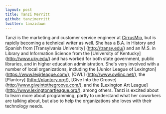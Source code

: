 ```yaml
---
layout: post
title: Tanzi Merritt
github: tanzimerritt
twitter: tanzidawn
---
```


Tanzi is the marketing and customer service engineer at [CirrusMio](http://www.cirrusmio.com/), but is rapidly becoming a technical writer as well. She has a B.A. in History and Spanish from [Transylvania University] (http://transy.edu/) and an M.S. in Library and Information Science from the [University of Kentucky] (http://www.uky.edu/) and has worked for both state government, public libraries, and in higher education administration. She's very involved with a number of local organizations, including the [Junior League of Lexington] (https://www.lexjrleague.com/), [OWL] (http://www.owlinc.net/), the [Plantory] (http://plantory.org/), [Give Into the Groove] (http://www.giveintothegroove.com/), and the [Lexington Art League] (http://www.lexingtonartleague.org/), among others. Tanzi is excited about to learn more about programming, partly to understand what her coworkers are talking about, but also to help the organizations she loves with their technology needs.
